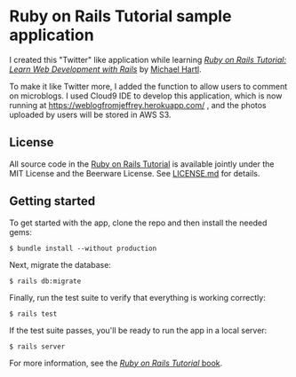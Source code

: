 # Ruby on Rails Tutorial sample application

I created this "Twitter" like application while learning
[*Ruby on Rails Tutorial:
Learn Web Development with Rails*](http://www.railstutorial.org/)
by [Michael Hartl](http://www.michaelhartl.com/).

To make it like Twitter more, I added the function to allow users to comment on microblogs.
I used Cloud9 IDE to develop this application, which is now running at https://weblogfromjeffrey.herokuapp.com/ , and the photos uploaded by users will be stored in AWS S3.

## License

All source code in the [Ruby on Rails Tutorial](http://railstutorial.org/)
is available jointly under the MIT License and the Beerware License. See
[LICENSE.md](LICENSE.md) for details.

## Getting started

To get started with the app, clone the repo and then install the needed gems:

```
$ bundle install --without production
```

Next, migrate the database:

```
$ rails db:migrate
```

Finally, run the test suite to verify that everything is working correctly:

```
$ rails test
```

If the test suite passes, you'll be ready to run the app in a local server:

```
$ rails server
```

For more information, see the
[*Ruby on Rails Tutorial* book](http://www.railstutorial.org/book).
